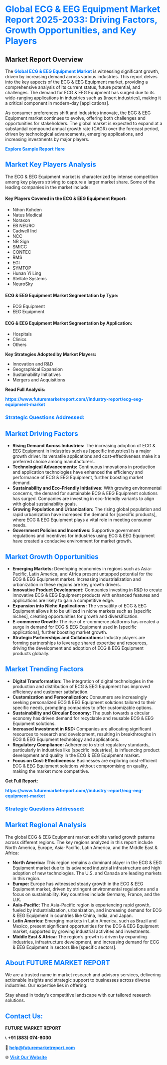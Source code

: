 <h1 style="color: #007BFF;">Global ECG & EEG Equipment Market Report 2025-2033: Driving Factors, Growth Opportunities, and Key Players</h1>

<section id="overview">
<h2>Market Report Overview</h2>
<p>The <a href="https://www.futuremarketreport.com//industry-report/ecg-eeg-equipment-market" style="color: #007BFF; text-decoration: none;"><strong>Global ECG & EEG Equipment Market</strong></a> is witnessing significant growth, driven by increasing demand across various industries. This report delves into the key aspects of the ECG & EEG Equipment market, providing a comprehensive analysis of its current status, future potential, and challenges. The demand for ECG & EEG Equipment has surged due to its wide-ranging applications in industries such as [insert industries], making it a critical component in modern-day [applications].</p>
<p>As consumer preferences shift and industries innovate, the ECG & EEG Equipment market continues to evolve, offering both challenges and opportunities for stakeholders. The global market is expected to expand at a substantial compound annual growth rate (CAGR) over the forecast period, driven by technological advancements, emerging applications, and increasing investments by major players.</p>
</section>

<section id="overview">
<p><a href="https://www.futuremarketreport.com//request-sample/reportId=58708" style="color: #007BFF; text-decoration: none;"><strong>Explore Sample Report Here</strong></a></p>
</section>

<section id="key-players">
<h2 style="color: #007BFF;">Market Key Players Analysis</h2>
<p>The ECG & EEG Equipment market is characterized by intense competition among key players striving to capture a larger market share. Some of the leading companies in the market include:</p>
<h4>Key Players Covered in the ECG & EEG Equipment Report:</h4>
<ul><li>Nihon Kohden</li><li>Natus Medical</li><li>Noraxon</li><li>EB NEURO</li><li>Cadwell Ind</li><li>NCC</li><li>NR Sign</li><li>SMICC</li><li>CONTEC</li><li>RMS</li><li>EGI</li><li>SYMTOP</li><li>Hunan Yi Ling</li><li>Stellate Systems</li><li>NeuroSky</li></ul>
<h4>ECG & EEG Equipment Market Segmentation by Type:</h4>
<ul><li>ECG Equipment</li><li>EEG Equipment</li></ul>

<h4>ECG & EEG Equipment Market Segmentation by Application:</h4>
<ul><li>Hospitals</li><li>Clinics</li><li>Others</li></ul>
<p><strong>Key Strategies Adopted by Market Players:</strong></p>
<ul>
<li>Innovation and R&D</li>
<li>Geographical Expansion</li>
<li>Sustainability Initiatives</li>
<li>Mergers and Acquisitions</li>
</ul>
</section>

<section>
<p><strong>Read Full Analysis: </strong></p><a href="https://www.futuremarketreport.com//industry-report/ecg-eeg-equipment-market" style="color: #007BFF; text-decoration: none;"><strong>https://www.futuremarketreport.com//industry-report/ecg-eeg-equipment-market</strong></a>
<h3 style="color: #007BFF;">Strategic Questions Addressed:</h3>
</section>

<section id="driving-factors">
<h2 style="color: #007BFF;">Market Driving Factors</h2>
<ul>
<li><strong>Rising Demand Across Industries:</strong> The increasing adoption of ECG & EEG Equipment in industries such as [specific industries] is a major growth driver. Its versatile applications and cost-effectiveness make it a preferred choice among manufacturers.</li>
<li><strong>Technological Advancements:</strong> Continuous innovations in production and application technologies have enhanced the efficiency and performance of ECG & EEG Equipment, further boosting market demand.</li>
<li><strong>Sustainability and Eco-Friendly Initiatives:</strong> With growing environmental concerns, the demand for sustainable ECG & EEG Equipment solutions has surged. Companies are investing in eco-friendly variants to align with global sustainability goals.</li>
<li><strong>Growing Population and Urbanization:</strong> The rising global population and rapid urbanization have increased the demand for [specific products], where ECG & EEG Equipment plays a vital role in meeting consumer needs.</li>
<li><strong>Government Policies and Incentives:</strong> Supportive government regulations and incentives for industries using ECG & EEG Equipment have created a conducive environment for market growth.</li>
</ul>
</section>

<section id="growth-opportunities">
<h2 style="color: #007BFF;">Market Growth Opportunities</h2>
<ul>
<li><strong>Emerging Markets:</strong> Developing economies in regions such as Asia-Pacific, Latin America, and Africa present untapped potential for the ECG & EEG Equipment market. Increasing industrialization and urbanization in these regions are key growth drivers.</li>
<li><strong>Innovative Product Development:</strong> Companies investing in R&D to create innovative ECG & EEG Equipment products with enhanced features and applications are likely to gain a competitive edge.</li>
<li><strong>Expansion into Niche Applications:</strong> The versatility of ECG & EEG Equipment allows it to be utilized in niche markets such as [specific niches], creating opportunities for growth and diversification.</li>
<li><strong>E-commerce Growth:</strong> The rise of e-commerce platforms has created a surge in demand for ECG & EEG Equipment used in [specific applications], further boosting market growth.</li>
<li><strong>Strategic Partnerships and Collaborations:</strong> Industry players are forming partnerships to leverage shared expertise and resources, driving the development and adoption of ECG & EEG Equipment products globally.</li>
</ul>
</section>

<section id="trending-factors">
<h2 style="color: #007BFF;">Market Trending Factors</h2>
<ul>
<li><strong>Digital Transformation:</strong> The integration of digital technologies in the production and distribution of ECG & EEG Equipment has improved efficiency and customer satisfaction.</li>
<li><strong>Customization and Personalization:</strong> Consumers are increasingly seeking personalized ECG & EEG Equipment solutions tailored to their specific needs, prompting companies to offer customizable options.</li>
<li><strong>Sustainability and Circular Economy:</strong> The push towards a circular economy has driven demand for recyclable and reusable ECG & EEG Equipment solutions.</li>
<li><strong>Increased Investment in R&D:</strong> Companies are allocating significant resources to research and development, resulting in breakthroughs in ECG & EEG Equipment technology and applications.</li>
<li><strong>Regulatory Compliance:</strong> Adherence to strict regulatory standards, particularly in industries like [specific industries], is influencing product development and quality in the ECG & EEG Equipment market.</li>
<li><strong>Focus on Cost-Effectiveness:</strong> Businesses are exploring cost-efficient ECG & EEG Equipment solutions without compromising on quality, making the market more competitive.</li>
</ul>
</section>

<section>
<p><strong>Get Full Report: </strong></p><a href="https://www.futuremarketreport.com//industry-report/ecg-eeg-equipment-market" style="color: #007BFF; text-decoration: none;"><strong>https://www.futuremarketreport.com//industry-report/ecg-eeg-equipment-market</strong></a>
<h3 style="color: #007BFF;">Strategic Questions Addressed:</h3>
</section>


<section id="regional-analysis">
<h2 style="color: #007BFF;">Market Regional Analysis</h2>
<p>The global ECG & EEG Equipment market exhibits varied growth patterns across different regions. The key regions analyzed in this report include North America, Europe, Asia-Pacific, Latin America, and the Middle East & Africa:</p>
<ul>
<li><strong>North America:</strong> This region remains a dominant player in the ECG & EEG Equipment market due to its advanced industrial infrastructure and high adoption of new technologies. The U.S. and Canada are leading markets in this region.</li>
<li><strong>Europe:</strong> Europe has witnessed steady growth in the ECG & EEG Equipment market, driven by stringent environmental regulations and a focus on sustainability. Key countries include Germany, France, and the U.K.</li>
<li><strong>Asia-Pacific:</strong> The Asia-Pacific region is experiencing rapid growth, fueled by industrialization, urbanization, and increasing demand for ECG & EEG Equipment in countries like China, India, and Japan.</li>
<li><strong>Latin America:</strong> Emerging markets in Latin America, such as Brazil and Mexico, present significant opportunities for the ECG & EEG Equipment market, supported by growing industrial activities and investments.</li>
<li><strong>Middle East & Africa:</strong> The region’s growth is driven by expanding industries, infrastructure development, and increasing demand for ECG & EEG Equipment in sectors like [specific sectors].</li>
</ul>
</section>

<footer>
<h2 style="color: #007BFF;">About FUTURE MARKET REPORT</h2>
<p>We are a trusted name in market research and advisory services, delivering actionable insights and strategic support to businesses across diverse industries. Our expertise lies in offering:</p>

<p>Stay ahead in today’s competitive landscape with our tailored research solutions.</p>

<h2 style="color: #007BFF;">Contact Us:</h2>
<p><strong>FUTURE MARKET REPORT</strong></p>
<p>📞 <strong>+91 (883) 074-8030</strong></p>
<p>📧 <strong><a href="mailto:help@futuremarketreport.com" style="color: #007BFF;">help@futuremarketreport.com</a></strong></p>
<p>🌐 <strong><a href="https://www.futuremarketreport.com/" style="color: #007BFF;">Visit Our Website</a></strong></p>
</footer>